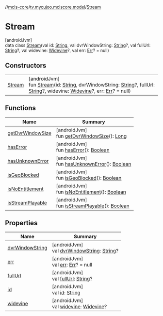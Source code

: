 //[mcls-core](../../../index.md)/[tv.mycujoo.mclscore.model](../index.md)/[Stream](index.md)

# Stream

[androidJvm]\
data class [Stream](index.md)(val id: [String](https://kotlinlang.org/api/latest/jvm/stdlib/kotlin/-string/index.html), val dvrWindowString: [String](https://kotlinlang.org/api/latest/jvm/stdlib/kotlin/-string/index.html)?, val fullUrl: [String](https://kotlinlang.org/api/latest/jvm/stdlib/kotlin/-string/index.html)?, val widevine: [Widevine](../-widevine/index.md)?, val err: [Err](../-err/index.md)? = null)

## Constructors

| | |
|---|---|
| [Stream](-stream.md) | [androidJvm]<br>fun [Stream](-stream.md)(id: [String](https://kotlinlang.org/api/latest/jvm/stdlib/kotlin/-string/index.html), dvrWindowString: [String](https://kotlinlang.org/api/latest/jvm/stdlib/kotlin/-string/index.html)?, fullUrl: [String](https://kotlinlang.org/api/latest/jvm/stdlib/kotlin/-string/index.html)?, widevine: [Widevine](../-widevine/index.md)?, err: [Err](../-err/index.md)? = null) |

## Functions

| Name | Summary |
|---|---|
| [getDvrWindowSize](get-dvr-window-size.md) | [androidJvm]<br>fun [getDvrWindowSize](get-dvr-window-size.md)(): [Long](https://kotlinlang.org/api/latest/jvm/stdlib/kotlin/-long/index.html) |
| [hasError](has-error.md) | [androidJvm]<br>fun [hasError](has-error.md)(): [Boolean](https://kotlinlang.org/api/latest/jvm/stdlib/kotlin/-boolean/index.html) |
| [hasUnknownError](has-unknown-error.md) | [androidJvm]<br>fun [hasUnknownError](has-unknown-error.md)(): [Boolean](https://kotlinlang.org/api/latest/jvm/stdlib/kotlin/-boolean/index.html) |
| [isGeoBlocked](is-geo-blocked.md) | [androidJvm]<br>fun [isGeoBlocked](is-geo-blocked.md)(): [Boolean](https://kotlinlang.org/api/latest/jvm/stdlib/kotlin/-boolean/index.html) |
| [isNoEntitlement](is-no-entitlement.md) | [androidJvm]<br>fun [isNoEntitlement](is-no-entitlement.md)(): [Boolean](https://kotlinlang.org/api/latest/jvm/stdlib/kotlin/-boolean/index.html) |
| [isStreamPlayable](is-stream-playable.md) | [androidJvm]<br>fun [isStreamPlayable](is-stream-playable.md)(): [Boolean](https://kotlinlang.org/api/latest/jvm/stdlib/kotlin/-boolean/index.html) |

## Properties

| Name | Summary |
|---|---|
| [dvrWindowString](dvr-window-string.md) | [androidJvm]<br>val [dvrWindowString](dvr-window-string.md): [String](https://kotlinlang.org/api/latest/jvm/stdlib/kotlin/-string/index.html)? |
| [err](err.md) | [androidJvm]<br>val [err](err.md): [Err](../-err/index.md)? = null |
| [fullUrl](full-url.md) | [androidJvm]<br>val [fullUrl](full-url.md): [String](https://kotlinlang.org/api/latest/jvm/stdlib/kotlin/-string/index.html)? |
| [id](id.md) | [androidJvm]<br>val [id](id.md): [String](https://kotlinlang.org/api/latest/jvm/stdlib/kotlin/-string/index.html) |
| [widevine](widevine.md) | [androidJvm]<br>val [widevine](widevine.md): [Widevine](../-widevine/index.md)? |
